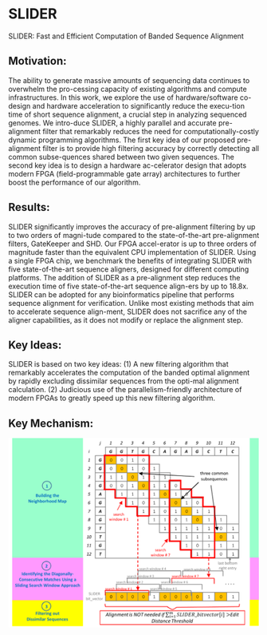# SLIDER
SLIDER: Fast and Efficient Computation of Banded Sequence Alignment

## Motivation:
The ability to generate massive amounts of sequencing data continues to overwhelm the pro-cessing capacity of existing algorithms and compute infrastructures. In this work, we explore the use of hardware/software co-design and hardware acceleration to significantly reduce the execu-tion time of short sequence alignment, a crucial step in analyzing sequenced genomes. We intro-duce SLIDER, a highly parallel and accurate pre-alignment filter that remarkably reduces the need for computationally-costly dynamic programming algorithms. The first key idea of our proposed pre-alignment filter is to provide high filtering accuracy by correctly detecting all common subse-quences shared between two given sequences. The second key idea is to design a hardware ac-celerator design that adopts modern FPGA (field-programmable gate array) architectures to further boost the performance of our algorithm.

## Results: 
SLIDER significantly improves the accuracy of pre-alignment filtering by up to two orders of magni-tude compared to the state-of-the-art pre-alignment filters, GateKeeper and SHD. Our FPGA accel-erator is up to three orders of magnitude faster than the equivalent CPU implementation of SLIDER. Using a single FPGA chip, we benchmark the benefits of integrating SLIDER with five state-of-the-art sequence aligners, designed for different computing platforms. The addition of SLIDER as a pre-alignment step reduces the execution time of five state-of-the-art sequence align-ers by up to 18.8x. SLIDER can be adopted for any bioinformatics pipeline that performs sequence alignment for verification. Unlike most existing methods that aim to accelerate sequence align-ment, SLIDER does not sacrifice any of the aligner capabilities, as it does not modify or replace the alignment step.

## Key Ideas:
SLIDER is based on two key ideas: (1) A new filtering algorithm that remarkably accelerates the computation of the banded optimal alignment by rapidly excluding dissimilar sequences from the opti-mal alignment calculation. (2) Judicious use of the parallelism-friendly architecture of modern FPGAs to greatly speed up this new filtering algorithm.

## Key Mechanism:
![alt text](https://github.com/BilkentCompGen/SLIDER/blob/master/Figure1-GitHub.png)
